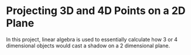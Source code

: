 # Projecting 3D and 4D Points on a 2D Plane

In this project, linear algebra is used to essentially calculate how 3 or 4 dimensional objects would cast a shadow on a 2 dimensional plane.
